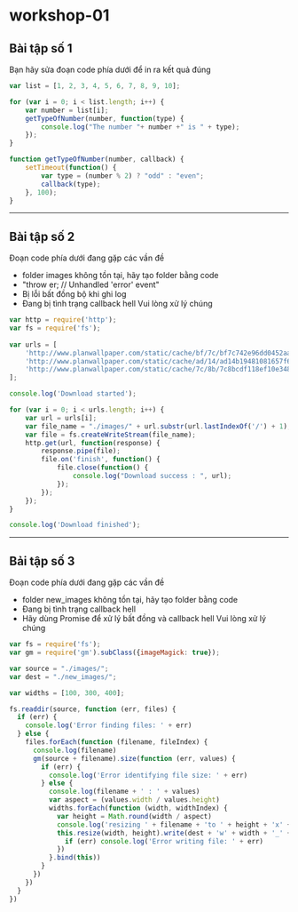 # workshop-01
## Bài tập số 1
Bạn hãy sửa đoạn code phía dưới để in ra kết quả đúng

```javascript
var list = [1, 2, 3, 4, 5, 6, 7, 8, 9, 10];

for (var i = 0; i < list.length; i++) {
    var number = list[i];
    getTypeOfNumber(number, function(type) {
        console.log("The number "+ number +" is " + type);
    });
}

function getTypeOfNumber(number, callback) {
    setTimeout(function() {
        var type = (number % 2) ? "odd" : "even";
        callback(type);
    }, 100);
}
```

---
## Bài tập số 2
Đoạn code phía dưới đang gặp các vần đề
- folder images không tồn tại, hãy tạo folder bằng code
- "throw er; // Unhandled 'error' event"
- Bị lỗi bất đồng bộ khi ghi log
- Đang bị tình trạng callback hell
Vui lòng xử lý chúng

```javascript
var http = require('http');
var fs = require('fs');
 
var urls = [
    'http://www.planwallpaper.com/static/cache/bf/7c/bf7c742e96dd0452aa42677ecb1c90d6.jpg',
    'http://www.planwallpaper.com/static/cache/ad/14/ad14b19481081657f6028fbeb7566bfa.jpg',
    'http://www.planwallpaper.com/static/cache/7c/8b/7c8bcdf118ef10e348acb5c11bced5fa.jpg'
];

console.log('Download started');

for (var i = 0; i < urls.length; i++) {
    var url = urls[i];
    var file_name = "./images/" + url.substr(url.lastIndexOf('/') + 1);
    var file = fs.createWriteStream(file_name);
    http.get(url, function(response) {
        response.pipe(file);
        file.on('finish', function() {
            file.close(function() {
                console.log("Download success : ", url);
            });
        });
    });
}

console.log('Download finished');
```

---
## Bải tập số 3
Đoạn code phía dưới đang gặp các vần đề
- folder new_images không tồn tại, hãy tạo folder bằng code
- Đang bị tình trạng callback hell
- Hãy dùng Promise để xử lý bất đồng và callback hell
Vui lòng xử lý chúng

```javascript
var fs = require('fs');
var gm = require('gm').subClass({imageMagick: true});

var source = "./images/";
var dest = "./new_images/";

var widths = [100, 300, 400];

fs.readdir(source, function (err, files) {
  if (err) {
    console.log('Error finding files: ' + err)
  } else {
    files.forEach(function (filename, fileIndex) {
      console.log(filename)
      gm(source + filename).size(function (err, values) {
        if (err) {
          console.log('Error identifying file size: ' + err)
        } else {
          console.log(filename + ' : ' + values)
          var aspect = (values.width / values.height)
          widths.forEach(function (width, widthIndex) {
            var height = Math.round(width / aspect)
            console.log('resizing ' + filename + 'to ' + height + 'x' + height)
            this.resize(width, height).write(dest + 'w' + width + '_' + filename, function(err) {
              if (err) console.log('Error writing file: ' + err)
            })
          }.bind(this))
        }
      })
    })
  }
})
```
